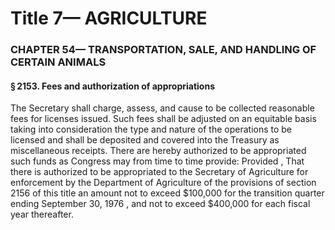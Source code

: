 
# Title 7— AGRICULTURE
### CHAPTER 54— TRANSPORTATION, SALE, AND HANDLING OF CERTAIN ANIMALS
#### § 2153. Fees and authorization of appropriations

The Secretary shall charge, assess, and cause to be collected reasonable fees for licenses issued. Such fees shall be adjusted on an equitable basis taking into consideration the type and nature of the operations to be licensed and shall be deposited and covered into the Treasury as miscellaneous receipts. There are hereby authorized to be appropriated such funds as Congress may from time to time provide: Provided , That there is authorized to be appropriated to the Secretary of Agriculture for enforcement by the Department of Agriculture of the provisions of section 2156 of this title an amount not to exceed $100,000 for the transition quarter ending September 30, 1976 , and not to exceed $400,000 for each fiscal year thereafter.
